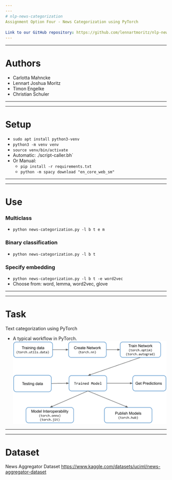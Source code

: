 ```yaml
---
---
# nlp-news-categorization
Assignment Option Four - News Categorization using PyTorch

Link to our GitHub repository: https://github.com/lennartmoritz/nlp-news-categorization
---
```

---
# Authors
 * Carlotta Mahncke 
 * Lennart Joshua Moritz
 * Timon Engelke 
 * Christian Schuler
 
--- 
---
# Setup
 * `sudo apt install python3-venv`
 * `python3 -m venv venv`
 * `source venv/bin/activate`
 * Automatic: ./script-caller.bh`
 * Or Manual:
   * `pip install -r requirements.txt`
   * `python -m spacy download "en_core_web_sm"`
 
---
---
# Use
### Multiclass
 * `python news-categorization.py -l b t e m`
### Binary classification
 * `python news-categorization.py -l b t`
### Specify embedding
 * `python news-categorization.py -l b t -e word2vec`
 * Choose from: word, lemma, word2vec, glove

---
---
# Task
Text categorization using PyTorch

 * A typical workflow in PyTorch. 
![images/nlpPyTorchTypicalWorkflow.png](images/nlpPyTorchTypicalWorkflow.png)


---
---
# Dataset 

News Aggregator Dataset
https://www.kaggle.com/datasets/uciml/news-aggregator-dataset

